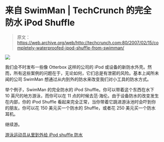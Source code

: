 # 来自 SwimMan | TechCrunch 的完全防水 iPod Shuffle

> 原文：<https://web.archive.org/web/http://techcrunch.com:80/2007/02/15/completely-waterproofed-ipod-shuffle-from-swimman/>

![](img/19ec22618a6c52fd0c16dc46cf4950f2.png)

我们会不时发布一些像 Otterbox 这样的公司的 iPod 或设备的新防水外壳。然而，所有这些案例的问题在于，无论如何，它们总是有泄密的风险。基本上闻所未闻的公司 SwimMan 想通过从内到外的防水来改变我们对小工具的防水方式。

举个例子，SwimMan 的完全防水的 iPod Shuffle。你可以带着这个东西在水下 10 英尺的地方游泳，而你可以在 11 点的时候去范·海伦。由于设备防水的改变发生在内部，你的 iPod Shuffle 看起来完全正常，当你带着它跳进游泳池时会吓到你的朋友。你可以花 150 美元买一个防水的 Shuffle，或者花 250 美元买一个防水耳机。

继续游。

[游泳运动员从里到外给 iPod shuffle 防水](https://web.archive.org/web/20151015171636/http://ilounge.com/index.php/news/comments/swimman-waterproofs-ipod-shuffle-from-inside-out/)
